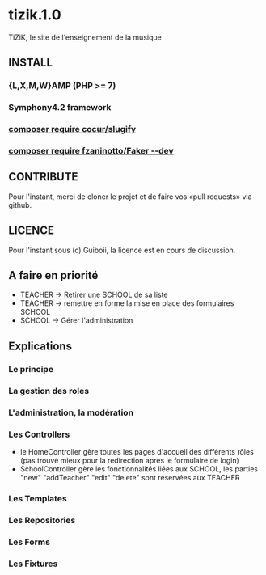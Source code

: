 # tizik.1.0
TiZiK, le site de l'enseignement de la musique

## INSTALL
### {L,X,M,W}AMP (PHP >= 7)
### Symphony4.2 framework
### [composer require cocur/slugify](https://github.com/cocur/slugify)
### [composer require fzaninotto/Faker --dev](https://github.com/fzaninotto/Faker)

## CONTRIBUTE
Pour l'instant, merci de cloner le projet et de faire vos «pull requests» via github.

## LICENCE
Pour l'instant sous (c) Guiboii, la licence est en cours de discussion.

## A faire en priorité
* TEACHER -> Retirer une SCHOOL de sa liste
* TEACHER -> remettre en forme la mise en place des formulaires SCHOOL
* SCHOOL -> Gérer l'administration

## Explications
### Le principe
### La gestion des roles
### L'administration, la modération
### Les Controllers
* le HomeController gère toutes les pages d'accueil des différents rôles (pas trouvé mieux pour la redirection après le formulaire de login)</li>
* SchoolController gère les fonctionnalités liées aux SCHOOL, les parties "new" "addTeacher" "edit" "delete" sont réservées aux TEACHER</li>
### Les Templates
### Les Repositories
### Les Forms
### Les Fixtures
